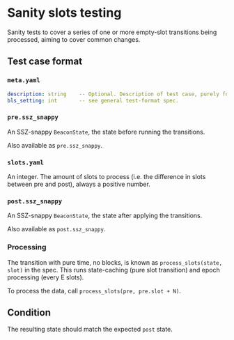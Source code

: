 # Sanity slots testing

Sanity tests to cover a series of one or more empty-slot transitions being processed, aiming to cover common changes.

## Test case format

### `meta.yaml`

```yaml
description: string    -- Optional. Description of test case, purely for debugging purposes.
bls_setting: int       -- see general test-format spec.
```


### `pre.ssz_snappy`

An SSZ-snappy `BeaconState`, the state before running the transitions.

Also available as `pre.ssz_snappy`.


### `slots.yaml`

An integer. The amount of slots to process (i.e. the difference in slots between pre and post), always a positive number.

### `post.ssz_snappy`

An SSZ-snappy `BeaconState`, the state after applying the transitions.

Also available as `post.ssz_snappy`.


### Processing

The transition with pure time, no blocks, is known as `process_slots(state, slot)` in the spec.
This runs state-caching (pure slot transition) and epoch processing (every E slots).

To process the data, call `process_slots(pre, pre.slot + N)`.

## Condition

The resulting state should match the expected `post` state.
